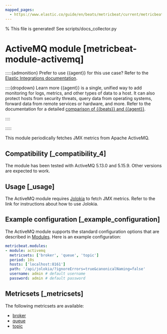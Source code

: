 ```yaml
---
mapped_pages:
  - https://www.elastic.co/guide/en/beats/metricbeat/current/metricbeat-module-activemq.html
---
```


% This file is generated! See scripts/docs_collector.py

# ActiveMQ module [metricbeat-module-activemq]

:::::{admonition} Prefer to use {{agent}} for this use case?
Refer to the [Elastic Integrations documentation](integration-docs://reference/activemq/index.md).

::::{dropdown} Learn more
{{agent}} is a single, unified way to add monitoring for logs, metrics, and other types of data to a host. It can also protect hosts from security threats, query data from operating systems, forward data from remote services or hardware, and more. Refer to the documentation for a detailed [comparison of {{beats}} and {{agent}}](docs-content://reference/fleet/index.md).

::::


:::::


This module periodically fetches JMX metrics from Apache ActiveMQ.


## Compatibility [_compatibility_4]

The module has been tested with ActiveMQ 5.13.0 and 5.15.9. Other versions are expected to work.


## Usage [_usage]

The ActiveMQ module requires [Jolokia](/reference/metricbeat/metricbeat-module-jolokia.md) to fetch JMX metrics. Refer to the link for instructions about how to use Jolokia.


## Example configuration [_example_configuration]

The ActiveMQ module supports the standard configuration options that are described in [Modules](/reference/metricbeat/configuration-metricbeat.md). Here is an example configuration:

```yaml
metricbeat.modules:
- module: activemq
  metricsets: ['broker', 'queue', 'topic']
  period: 10s
  hosts: ['localhost:8161']
  path: '/api/jolokia/?ignoreErrors=true&canonicalNaming=false'
  username: admin # default username
  password: admin # default password
```


## Metricsets [_metricsets]

The following metricsets are available:

* [broker](/reference/metricbeat/metricbeat-metricset-activemq-broker.md)
* [queue](/reference/metricbeat/metricbeat-metricset-activemq-queue.md)
* [topic](/reference/metricbeat/metricbeat-metricset-activemq-topic.md)
